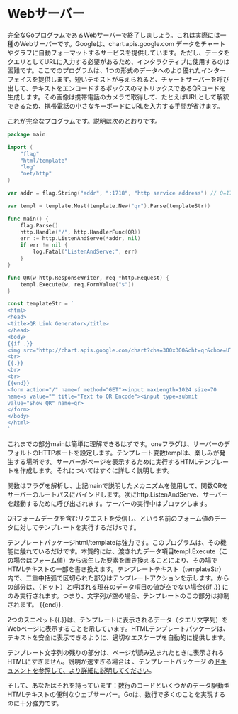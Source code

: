 # Webサーバー

完全なGoプログラムであるWebサーバーで終了しましょう。これは実際には一種のWebサーバーです。Googleは、chart.apis.google.com データをチャートやグラフに自動フォーマットするサービスを提供しています。ただし、データをクエリとしてURLに入力する必要があるため、インタラクティブに使用するのは困難です。ここでのプログラムは、1つの形式のデータへのより優れたインターフェイスを提供します。短いテキストが与えられると、チャートサーバーを呼び出して、テキストをエンコードするボックスのマトリックスであるQRコードを生成します。その画像は携帯電話のカメラで取得して、たとえばURLとして解釈できるため、携帯電話の小さなキーボードにURLを入力する手間が省けます。

これが完全なプログラムです。説明は次のとおりです。


```go
package main

import (
    "flag"
    "html/template"
    "log"
    "net/http"
)

var addr = flag.String("addr", ":1718", "http service address") // Q=17, R=18

var templ = template.Must(template.New("qr").Parse(templateStr))

func main() {
    flag.Parse()
    http.Handle("/", http.HandlerFunc(QR))
    err := http.ListenAndServe(*addr, nil)
    if err != nil {
        log.Fatal("ListenAndServe:", err)
    }
}

func QR(w http.ResponseWriter, req *http.Request) {
    templ.Execute(w, req.FormValue("s"))
}

const templateStr = `
<html>
<head>
<title>QR Link Generator</title>
</head>
<body>
{{if .}}
<img src="http://chart.apis.google.com/chart?chs=300x300&cht=qr&choe=UTF-8&chl={{.}}" />
<br>
{{.}}
<br>
<br>
{{end}}
<form action="/" name=f method="GET"><input maxLength=1024 size=70
name=s value="" title="Text to QR Encode"><input type=submit
value="Show QR" name=qr>
</form>
</body>
</html>
`
```

これまでの部分mainは簡単に理解できるはずです。oneフラグは、サーバーのデフォルトのHTTPポートを設定します。テンプレート変数templは、楽しみが発生する場所です。サーバーがページを表示するために実行するHTMLテンプレートを作成します。それについてはすぐに詳しく説明します。

関数はフラグを解析し、上記mainで説明したメカニズムを使用して、関数QRをサーバーのルートパスにバインドします。次にhttp.ListenAndServe、サーバーを起動するために呼び出されます。サーバーの実行中はブロックします。

QRフォームデータを含むリクエストを受信し、という名前のフォーム値のデータに対してテンプレートを実行するだけsです。

テンプレートパッケージhtml/templateは強力です。このプログラムは、その機能に触れているだけです。本質的には、渡されたデータ項目templ.Execute（この場合はフォーム値）から派生した要素を置き換えることにより、その場でHTMLテキストの一部を書き換えます。テンプレートテキスト（templateStr）内で、二重中括弧で区切られた部分はテンプレートアクションを示します。からの部分は、（ドット）と呼ばれる現在のデータ項目の値が空でない場合{{if .}} にのみ実行されます。つまり、文字列が空の場合、テンプレートのこの部分は抑制されます。 {{end}}.

2つのスニペット{{.}}は、テンプレートに表示されるデータ（クエリ文字列）をWebページに表示することを示しています。HTMLテンプレートパッケージは、テキストを安全に表示できるように、適切なエスケープを自動的に提供します。

テンプレート文字列の残りの部分は、ページが読み込まれたときに表示されるHTMLにすぎません。説明が速すぎる場合は 、テンプレートパッケージ の[ドキュメントを参照して、より詳細に説明してください](https://pkg.go.dev/html/template)。

そして、あなたはそれを持っています：数行のコードといくつかのデータ駆動型HTMLテキストの便利なウェブサーバー。Goは、数行で多くのことを実現するのに十分強力です。
